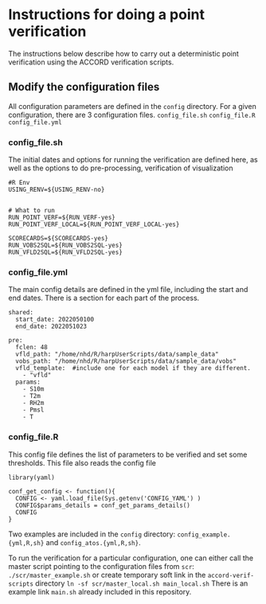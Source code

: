 # Instructions for doing a point verification

The instructions below describe how to carry out a deterministic
point verification using the ACCORD verification scripts.

## Modify the configuration files

All configuration parameters are defined in the `config` directory.
For a given configuration, there are 3 configuration files. 
`config_file.sh`
`config_file.R`
`config_file.yml`

### config_file.sh
The initial dates and options for running the verification are defined here,
as well as the options to do pre-processing, verification of visualization
```
#R Env
USING_RENV=${USING_RENV-no}


# What to run
RUN_POINT_VERF=${RUN_VERF-yes}
RUN_POINT_VERF_LOCAL=${RUN_POINT_VERF_LOCAL-yes}

SCORECARDS=${SCORECARDS-yes}
RUN_VOBS2SQL=${RUN_VOBS2SQL-yes}
RUN_VFLD2SQL=${RUN_VFLD2SQL-yes}

```

### config_file.yml

The main config details are defined in the yml file, including the start
and end dates. There is a section for each part of the process.
```
shared:
  start_date: 2022050100
  end_date: 2022051023

pre:
  fclen: 48
  vfld_path: "/home/nhd/R/harpUserScripts/data/sample_data"
  vobs_path: "/home/nhd/R/harpUserScripts/data/sample_data/vobs"
  vfld_template:  #include one for each model if they are different. 
    - "vfld"
  params:
    - S10m
    - T2m
    - RH2m
    - Pmsl
    - T

```


### config_file.R
This config file defines the list of parameters to be 
verified and set some thresholds. 
This file also reads the config file
```
library(yaml)

conf_get_config <- function(){
  CONFIG <- yaml.load_file(Sys.getenv('CONFIG_YAML') )
  CONFIG$params_details = conf_get_params_details()
  CONFIG
}
```

Two examples are included in the `config` directory: `config_example.{yml,R,sh}` and `config_atos.{yml,R,sh}`.

To run the verification for a particular configuration, one can
either call the master script pointing to the configuration files
from `scr`: `./scr/master_example.sh` or create temporary soft link
in the `accord-verif-scripts` directory
`ln -sf scr/master_local.sh main_local.sh`
There is an example link `main.sh` already included in this repository.
